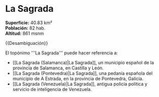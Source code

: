 # La Sagrada

**Superficie:** 40.83 km²  
**Población:** 82 hab.  
**Altitud:** 861 msnm  

{{Desambiguación}}

El topónimo '''La Sagrada''' puede hacer referencia a:

* [[La Sagrada (Salamanca)|La Sagrada]], un municipio español de la provincia de Salamanca, en Castilla y León.
* [[La Sagrada (Pontevedra)|La Sagrada]], una pedanía española del municipio de A Estrada, en la provincia de Pontevedra, Galicia.
* [[La Sagrada (Venezuela)|La Sagrada]], antigua policía política y servicio de inteligencia de Venezuela.